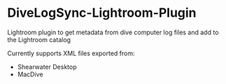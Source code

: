 # DiveLogSync-Lightroom-Plugin
Lightroom plugin to get metadata from dive computer log files and add to the Lightroom catalog

Currently supports XML files exported from:
- Shearwater Desktop
- MacDive
